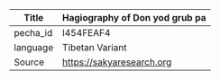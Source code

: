 |Title | Hagiography of Don yod grub pa 
| --- | --- 
|pecha_id | I454FEAF4
|language | Tibetan Variant
|Source | https://sakyaresearch.org